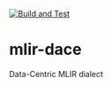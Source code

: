 [![Build and Test](https://github.com/spcl/mlir-dace/actions/workflows/build_and_test.yml/badge.svg)](https://github.com/spcl/mlir-dace/actions/workflows/build_and_test.yml)

# mlir-dace
Data-Centric MLIR dialect
